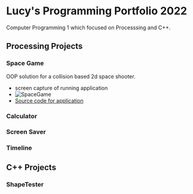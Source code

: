 # Lucy's Programming Portfolio 2022
Computer Programming 1 which focused on Processsing and C++. 

## Processing Projects

### Space Game
OOP solution for a collision based 2d space shooter.
* screen capture of running application
* ![SpaceGame]()
* [Source code for application](https://github.com/lucystarks/Lportfolio/blob/gh-pages/SRC/SpaceGame.zip)

### Calculator

### Screen Saver

### Timeline

## C++ Projects

### ShapeTester
